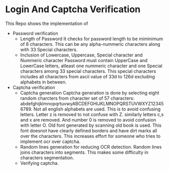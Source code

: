 # Login And Captcha Verification
This Repo shows the implementation of 
- Password verification
  - Length of Password
      It checks for password length to be miminimum of 8 characters. This can be any alpha-nummeric characters along with 33 Special characters.
  - Inclusion of Lowercase, Uppercase, Special character and Nummeric character
      Password must contain UpperCase and LowerCase letters, atleast one nummeric character and one Special characters among 33 special characters. This special characters includes all characters from ascii value of 33d to 126d excluding alphabets in between.
- Captcha verification
  - Captcha generation
      Captcha generation is done by selecting eight random charcters from character set of 57 characters: abdefghijklmnopqrtuvwyABCDEFGHIJKLMNOPQRSTUVWXYZ123456789. Not all english alphabets are used. This is to avoid confusing letters. Letter z is removed to not confuse with Z. similarly letters c,s and x are removed. And number 0 is removed to avoid confusion with letter O.
      Old font generated by scanning old book is used. This font doesnot have clearly defined borders and have dirt marks all over the characters. This increases effort for someone who tries to implement ocr over captcha.
  - Random lines generation for reducing OCR detection.
      Random lines joins characters into segments. This makes some difficulty in characters segmentation.
  - Verifying captcha. 

